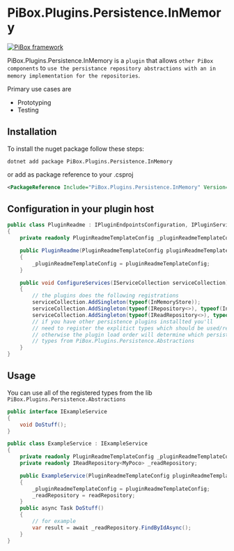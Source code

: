 # PiBox.Plugins.Persistence.InMemory

[![PiBox framework](https://img.shields.io/badge/powered_by-PiBox-%23000?style=flat-square)](https://github.com/sia-digital/pibox/tree/main#readme)

PiBox.Plugins.Persistence.InMemory is a `plugin` that allows `other PiBox components`
to `use the persistance repository abstractions with an in memory implementation for the repositories`.

Primary use cases are

* Prototyping
* Testing

## Installation

To install the nuget package follow these steps:

```shell
dotnet add package PiBox.Plugins.Persistence.InMemory
```
or add as package reference to your .csproj

```xml
<PackageReference Include="PiBox.Plugins.Persistence.InMemory" Version="" />
```

## Configuration in your plugin host

```csharp
public class PluginReadme : IPluginEndpointsConfiguration, IPluginServiceConfiguration, IPluginApplicationConfiguration, IPluginControllerConfiguration, IPluginHealthChecksConfiguration
{
    private readonly PluginReadmeTemplateConfig _pluginReadmeTemplateConfig;

    public PluginReadme(PluginReadmeTemplateConfig pluginReadmeTemplateConfig)
    {
        _pluginReadmeTemplateConfig = pluginReadmeTemplateConfig;
    }

    public void ConfigureServices(IServiceCollection serviceCollection)
    {
        // the plugins does the following registrations
        serviceCollection.AddSingleton(typeof(InMemoryStore));
        serviceCollection.AddSingleton(typeof(IRepository<>), typeof(InMemoryRepository<>));
        serviceCollection.AddSingleton(typeof(IReadRepository<>), typeof(InMemoryRepository<>));
        // if you have other persistence plugins installted you'll
        // need to register the explitict types which should be used/registered with this plugin
        // otherwise the plugin load order will determine which persistence plugin will be used as a default for all
        // types from PiBox.Plugins.Persistence.Abstractions
    }
}
```

## Usage

You can use all of the registered types from the lib `PiBox.Plugins.Persistence.Abstractions`

```csharp
public interface IExampleService
{
    void DoStuff();
}

public class ExampleService : IExampleService
{
    private readonly PluginReadmeTemplateConfig _pluginReadmeTemplateConfig;
    private readonly IReadRepository<MyPoco> _readRepository;

    public ExampleService(PluginReadmeTemplateConfig pluginReadmeTemplateConfig, IReadRepository<MyPoco> readRepository)
    {
        _pluginReadmeTemplateConfig = pluginReadmeTemplateConfig;
        _readRepository = readRepository;
    }
    public async Task DoStuff()
    {
        // for example
        var result = await _readRepository.FindByIdAsync();
    }
}
```
